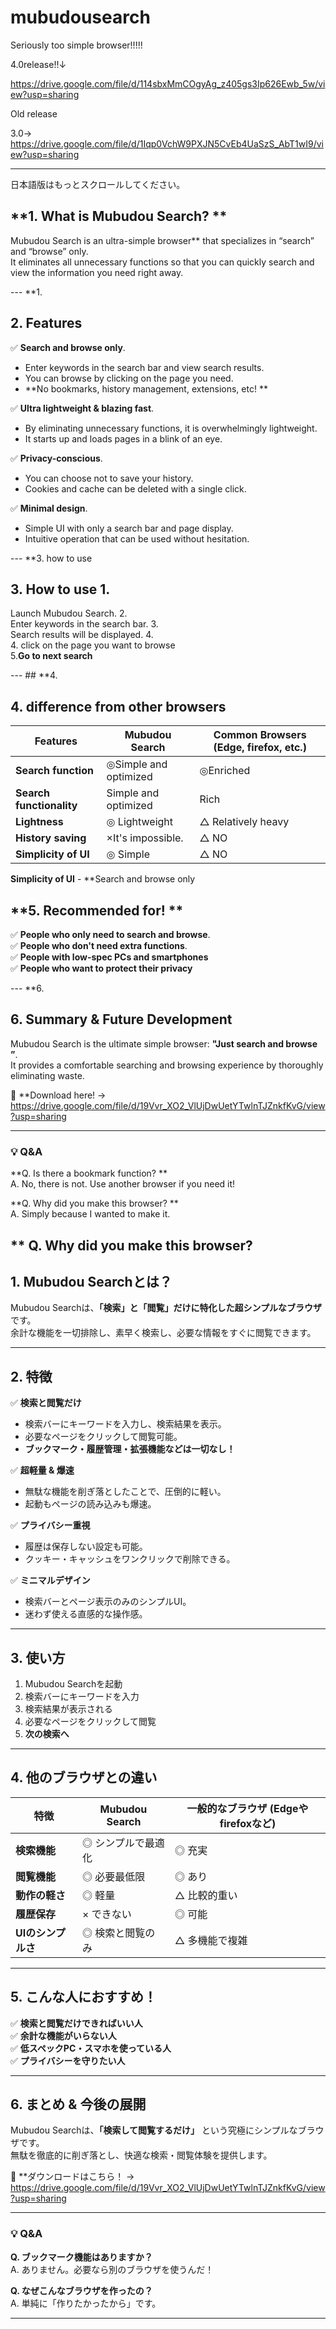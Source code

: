 # mubudousearch
Seriously too simple browser!!!!!

4.0release!!↓

https://drive.google.com/file/d/114sbxMmCOgyAg_z405gs3Ip626Ewb_5w/view?usp=sharing

Old release

3.0→ https://drive.google.com/file/d/1Iqp0VchW9PXJN5CvEb4UaSzS_AbT1wI9/view?usp=sharing

---
日本語版はもっとスクロールしてください。


## **1. What is Mubudou Search? **  
Mubudou Search is an ultra-simple browser** that specializes in “search” and “browse” only.  
It eliminates all unnecessary functions so that you can quickly search and view the information you need right away.  

--- **1.

## **2. Features**  

✅ **Search and browse only**.  
- Enter keywords in the search bar and view search results.  
- You can browse by clicking on the page you need.  
- **No bookmarks, history management, extensions, etc! **  

✅ **Ultra lightweight & blazing fast**.  
- By eliminating unnecessary functions, it is overwhelmingly lightweight.  
- It starts up and loads pages in a blink of an eye.  

✅ **Privacy-conscious**.  
- You can choose not to save your history.  
- Cookies and cache can be deleted with a single click.  

✅ **Minimal design**.  
- Simple UI with only a search bar and page display.  
- Intuitive operation that can be used without hesitation.  

--- **3. how to use

## **3. How to use** 1.  

Launch Mubudou Search. 2.  
Enter keywords in the search bar. 3.  
Search results will be displayed. 4.  
4. click on the page you want to browse  
5.**Go to next search**  

--- ## **4.

## **4. difference from other browsers**  

| Features | Mubudou Search | Common Browsers (Edge, firefox, etc.) |
|---------------|--------------|--------------------------|
| **Search function** | ◎Simple and optimized | ◎Enriched |
| **Search functionality** | Simple and optimized | Rich | **Browsing functionality** | Minimal | Yes |
| **Lightness** | ◎ Lightweight | △ Relatively heavy |
**History saving** | ×It's impossible. | △ NO |
**Simplicity of UI** | ◎ Simple | △ NO |

**Simplicity of UI** - **Search and browse only

## **5. Recommended for! **  
✅ **People who only need to search and browse**.  
✅ **People who don't need extra functions**.  
✅ **People with low-spec PCs and smartphones**  
✅ **People who want to protect their privacy**  

--- **6.

## **6. Summary & Future Development**  
Mubudou Search is the ultimate simple browser: **"Just search and browse ”**.  
It provides a comfortable searching and browsing experience by thoroughly eliminating waste.  

📢 **Download here! → https://drive.google.com/file/d/19Vvr_XO2_VlUjDwUetYTwlnTJZnkfKvG/view?usp=sharing

---

### **💡 Q&A**
**Q. Is there a bookmark function? **  
A. No, there is not. Use another browser if you need it!

**Q. Why did you make this browser? **  
A. Simply because I wanted to make it.

** Q. Why did you make this browser?
---



## **1. Mubudou Searchとは？**  
Mubudou Searchは、**「検索」と「閲覧」だけに特化した超シンプルなブラウザ** です。  
余計な機能を一切排除し、素早く検索し、必要な情報をすぐに閲覧できます。  

---

## **2. 特徴**  

✅ **検索と閲覧だけ**  
- 検索バーにキーワードを入力し、検索結果を表示。  
- 必要なページをクリックして閲覧可能。  
- **ブックマーク・履歴管理・拡張機能などは一切なし！**  

✅ **超軽量 & 爆速**  
- 無駄な機能を削ぎ落としたことで、圧倒的に軽い。  
- 起動もページの読み込みも爆速。  

✅ **プライバシー重視**  
- 履歴は保存しない設定も可能。  
- クッキー・キャッシュをワンクリックで削除できる。  

✅ **ミニマルデザイン**  
- 検索バーとページ表示のみのシンプルUI。  
- 迷わず使える直感的な操作感。  

---

## **3. 使い方**  

1. Mubudou Searchを起動  
2. 検索バーにキーワードを入力  
3. 検索結果が表示される  
4. 必要なページをクリックして閲覧  
5. **次の検索へ**  

---

## **4. 他のブラウザとの違い**  

| 特徴           | Mubudou Search | 一般的なブラウザ (Edgeやfirefoxなど) |
|---------------|--------------|--------------------------|
| **検索機能**   | ◎ シンプルで最適化 | ◎ 充実                    |
| **閲覧機能**   | ◎ 必要最低限   | ◎ あり                    |
| **動作の軽さ** | ◎ 軽量     | △ 比較的重い               |
| **履歴保存**   | × できない   | ◎ 可能                    |
| **UIのシンプルさ** | ◎ 検索と閲覧のみ | △ 多機能で複雑            |

---

## **5. こんな人におすすめ！**  
✅ **検索と閲覧だけできればいい人**  
✅ **余計な機能がいらない人**  
✅ **低スペックPC・スマホを使っている人**  
✅ **プライバシーを守りたい人**  

---

## **6. まとめ & 今後の展開**  
Mubudou Searchは、**「検索して閲覧するだけ」** という究極にシンプルなブラウザです。  
無駄を徹底的に削ぎ落とし、快適な検索・閲覧体験を提供します。  

📢 **ダウンロードはこちら！ → https://drive.google.com/file/d/19Vvr_XO2_VlUjDwUetYTwlnTJZnkfKvG/view?usp=sharing

---

### **💡 Q&A**
**Q. ブックマーク機能はありますか？**  
A. ありません。必要なら別のブラウザを使うんだ！

**Q. なぜこんなブラウザを作ったの？**  
A. 単純に「作りたかったから」です。

---
